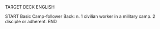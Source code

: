 TARGET DECK
ENGLISH

START
Basic
Camp-follower
Back: n. 1 civilian worker in a military camp. 2 disciple or adherent.
END

